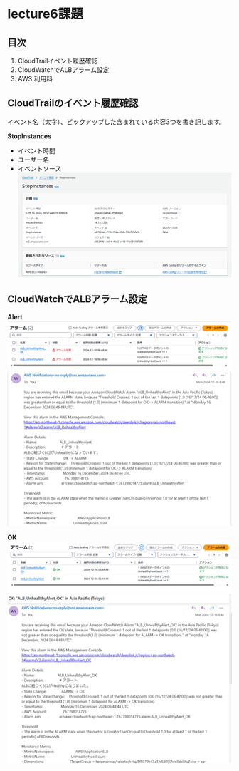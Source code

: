 # lecture6課題

## 目次
1. CloudTrailイベント履歴確認
1. CloudWatchでALBアラーム設定
1. AWS 利用料

## CloudTrailのイベント履歴確認  
イベント名（太字）、ピックアップした含まれている内容3つを書き記します。  

**StopInstances**
- イベント時間  
- ユーザー名  
- イベントソース  
![StopInstances.png](lecture6.png/StopInstances.png)

## CloudWatchでALBアラーム設定
**Alert**
![Alert.png](lecture6.png/Alert.png)
![Unhealthy_Alert-mail.png](lecture6.png/Unhealthy_Alert-mail.png)

**OK**
![Alert_OK.png](lecture6.png/Alert_OK.png)
![Unhealthy_Alert_OK-mail.png](lecture6.png/Unhealthy_Alert_OK-mail.png)

